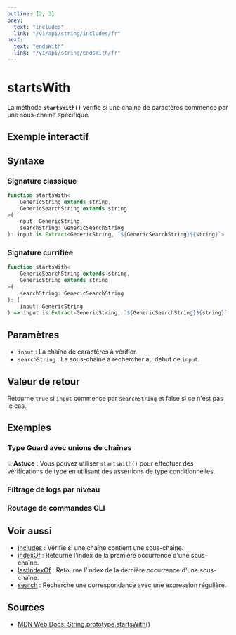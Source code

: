 ```yaml
---
outline: [2, 3]
prev:
  text: "includes"
  link: "/v1/api/string/includes/fr"
next:
  text: "endsWith"
  link: "/v1/api/string/endsWith/fr"
---
```


# startsWith

La méthode **`startsWith()`** vérifie si une chaîne de caractères commence par une sous-chaîne spécifique.

## Exemple interactif

<MonacoTSEditor
  	src="/v1/api/string/startsWith/examples/tryout.doc.ts"
  	majorVersion="v1"
	height="200px"
/>

## Syntaxe

### Signature classique

```typescript
function startsWith<
	GenericString extends string, 
	GenericSearchString extends string
>(
	nput: GenericString, 
	searchString: GenericSearchString
): input is Extract<GenericString, `${GenericSearchString}${string}`>
```

### Signature currifiée

```typescript
function startsWith<
	GenericSearchString extends string, 
	GenericString extends string
>(
	searchString: GenericSearchString
): (
	input: GenericString
) => input is Extract<GenericString, `${GenericSearchString}${string}`>;
```

## Paramètres

- `input` : La chaîne de caractères à vérifier.
- `searchString` : La sous-chaîne à rechercher au début de `input`.

## Valeur de retour

Retourne `true` si `input` commence par `searchString` et false si ce n'est pas le cas.

## Exemples

### Type Guard avec unions de chaînes

<MonacoTSEditor
  	src="/v1/api/string/startsWith/examples/typeGuard.doc.ts"
  	majorVersion="v1"
	height="250px"
/>

:bulb: **Astuce** : Vous pouvez utiliser `startsWith()` pour effectuer des vérifications de type en utilisant des assertions de type conditionnelles.

### Filtrage de logs par niveau

<MonacoTSEditor
  	src="/v1/api/string/startsWith/examples/filterLogsByLevel.doc.ts"
  	majorVersion="v1"
	height="1600px"
/>

### Routage de commandes CLI

<MonacoTSEditor
  	src="/v1/api/string/startsWith/examples/routeCliCommands.doc.ts"
  	majorVersion="v1"
	height="1300px"
/>

## Voir aussi

- [includes](/v1/api/string/includes/fr) : Vérifie si une chaîne contient une sous-chaîne.
- [indexOf](/v1/api/string/indexOf/fr) : Retourne l'index de la première occurrence d'une sous-chaîne.
- [lastIndexOf](/v1/api/string/lastIndexOf/fr) : Retourne l'index de la dernière occurrence d'une sous-chaîne.
- [search](/v1/api/string/search/fr) : Recherche une correspondance avec une expression régulière.

## Sources

- [MDN Web Docs: String.prototype.startsWith()](https://developer.mozilla.org/fr-FR/docs/Web/JavaScript/Reference/Global_Objects/String/startsWith)